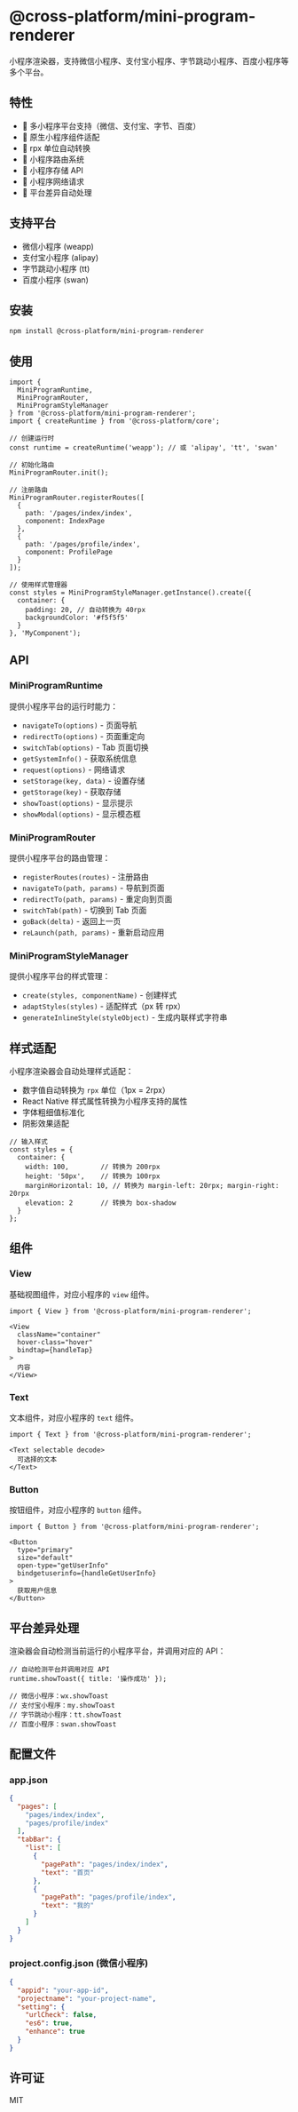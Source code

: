 # @cross-platform/mini-program-renderer

小程序渲染器，支持微信小程序、支付宝小程序、字节跳动小程序、百度小程序等多个平台。

## 特性

- 🔄 多小程序平台支持（微信、支付宝、字节、百度）
- 📱 原生小程序组件适配
- 🎨 rpx 单位自动转换
- 🧭 小程序路由系统
- 💾 小程序存储 API
- 🔗 小程序网络请求
- 🎯 平台差异自动处理

## 支持平台

- 微信小程序 (weapp)
- 支付宝小程序 (alipay)
- 字节跳动小程序 (tt)
- 百度小程序 (swan)

## 安装

```bash
npm install @cross-platform/mini-program-renderer
```

## 使用

```tsx
import { 
  MiniProgramRuntime, 
  MiniProgramRouter, 
  MiniProgramStyleManager 
} from '@cross-platform/mini-program-renderer';
import { createRuntime } from '@cross-platform/core';

// 创建运行时
const runtime = createRuntime('weapp'); // 或 'alipay', 'tt', 'swan'

// 初始化路由
MiniProgramRouter.init();

// 注册路由
MiniProgramRouter.registerRoutes([
  {
    path: '/pages/index/index',
    component: IndexPage
  },
  {
    path: '/pages/profile/index',
    component: ProfilePage
  }
]);

// 使用样式管理器
const styles = MiniProgramStyleManager.getInstance().create({
  container: {
    padding: 20, // 自动转换为 40rpx
    backgroundColor: '#f5f5f5'
  }
}, 'MyComponent');
```

## API

### MiniProgramRuntime

提供小程序平台的运行时能力：

- `navigateTo(options)` - 页面导航
- `redirectTo(options)` - 页面重定向
- `switchTab(options)` - Tab 页面切换
- `getSystemInfo()` - 获取系统信息
- `request(options)` - 网络请求
- `setStorage(key, data)` - 设置存储
- `getStorage(key)` - 获取存储
- `showToast(options)` - 显示提示
- `showModal(options)` - 显示模态框

### MiniProgramRouter

提供小程序平台的路由管理：

- `registerRoutes(routes)` - 注册路由
- `navigateTo(path, params)` - 导航到页面
- `redirectTo(path, params)` - 重定向到页面
- `switchTab(path)` - 切换到 Tab 页面
- `goBack(delta)` - 返回上一页
- `reLaunch(path, params)` - 重新启动应用

### MiniProgramStyleManager

提供小程序平台的样式管理：

- `create(styles, componentName)` - 创建样式
- `adaptStyles(styles)` - 适配样式（px 转 rpx）
- `generateInlineStyle(styleObject)` - 生成内联样式字符串

## 样式适配

小程序渲染器会自动处理样式适配：

- 数字值自动转换为 `rpx` 单位（1px = 2rpx）
- React Native 样式属性转换为小程序支持的属性
- 字体粗细值标准化
- 阴影效果适配

```tsx
// 输入样式
const styles = {
  container: {
    width: 100,        // 转换为 200rpx
    height: '50px',    // 转换为 100rpx
    marginHorizontal: 10, // 转换为 margin-left: 20rpx; margin-right: 20rpx
    elevation: 2       // 转换为 box-shadow
  }
};
```

## 组件

### View

基础视图组件，对应小程序的 `view` 组件。

```tsx
import { View } from '@cross-platform/mini-program-renderer';

<View 
  className="container"
  hover-class="hover"
  bindtap={handleTap}
>
  内容
</View>
```

### Text

文本组件，对应小程序的 `text` 组件。

```tsx
import { Text } from '@cross-platform/mini-program-renderer';

<Text selectable decode>
  可选择的文本
</Text>
```

### Button

按钮组件，对应小程序的 `button` 组件。

```tsx
import { Button } from '@cross-platform/mini-program-renderer';

<Button 
  type="primary"
  size="default"
  open-type="getUserInfo"
  bindgetuserinfo={handleGetUserInfo}
>
  获取用户信息
</Button>
```

## 平台差异处理

渲染器会自动检测当前运行的小程序平台，并调用对应的 API：

```tsx
// 自动检测平台并调用对应 API
runtime.showToast({ title: '操作成功' });

// 微信小程序：wx.showToast
// 支付宝小程序：my.showToast
// 字节跳动小程序：tt.showToast
// 百度小程序：swan.showToast
```

## 配置文件

### app.json

```json
{
  "pages": [
    "pages/index/index",
    "pages/profile/index"
  ],
  "tabBar": {
    "list": [
      {
        "pagePath": "pages/index/index",
        "text": "首页"
      },
      {
        "pagePath": "pages/profile/index",
        "text": "我的"
      }
    ]
  }
}
```

### project.config.json (微信小程序)

```json
{
  "appid": "your-app-id",
  "projectname": "your-project-name",
  "setting": {
    "urlCheck": false,
    "es6": true,
    "enhance": true
  }
}
```

## 许可证

MIT